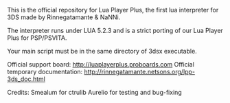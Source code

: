 This is the official repository for Lua Player Plus, the first lua interpreter for 3DS made by Rinnegatamante & NaNNi.

The interpreter runs under LUA 5.2.3 and is a strict porting of our Lua Player Plus for PSP/PSVITA.

Your main script must be in the same directory of 3dsx executable.

Official support board: http://luaplayerplus.proboards.com
Official temporary documentation: http://rinnegatamante.netsons.org/lpp-3ds_doc.html

Credits:
Smealum for ctrulib
Aurelio for testing and bug-fixing
